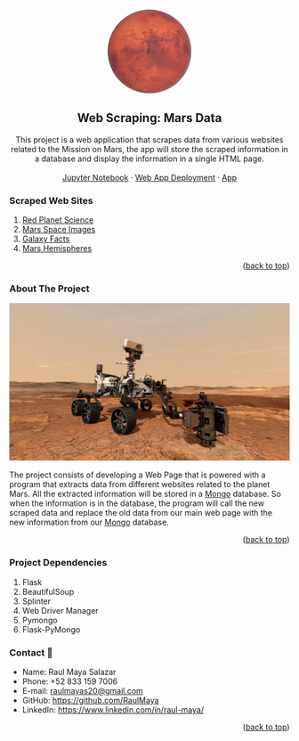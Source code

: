 <!-- PROJECT LOGO -->
<br />
<div align="center">
  <a href="https://github.com/RaulMaya/Mars-Mission-Scraping">
    <img src="static/3D_Mars.png" alt="Logo" width="150" height="150">
  </a>

  <h2 align="center">Web Scraping: Mars Data</h2>

<p align="center">
This project is a web application that scrapes data from various websites related to the Mission on Mars, the app will store the scraped information in a database and display the information in a single HTML page.
    <br/>
    <br/>
    <a href="https://github.com/RaulMaya/Mars-Mission-Scraping/blob/master/mission_to_mars.ipynb">Jupyter Notebook</a>
    ·
    <a href="https://scraping-mars-info.herokuapp.com/">Web App Deployment</a>
    ·
    <a href="https://github.com/RaulMaya/Mars-Mission-Scraping/blob/master/app.py">App</a>
  </p>
</div>

<!-- ABOUT THE PROJECT -->
### Scraped Web Sites

1. <a href="https://redplanetscience.com">Red Planet Science</a>
2. <a href="https://spaceimages-mars.com">Mars Space Images</a>
3. <a href="https://galaxyfacts-mars.com">Galaxy Facts</a>
4. <a href="https://marshemispheres.com">Mars Hemispheres</a>


<p align="right">(<a href="#top">back to top</a>)</p>

### About The Project

![mars.jpg](images/mars.jpg)

The project consists of developing a Web Page that is powered with a program that extracts data from different websites related to the planet Mars. All the extracted information will be stored in a <a href="https://www.mongodb.com/">Mongo</a> database. So when the information is in the database, the program will call the new scraped data and replace the old data from our main web page with the new information from our <a href="https://www.mongodb.com/">Mongo</a> database.


<p align="right">(<a href="#top">back to top</a>)</p>


### Project Dependencies

1. Flask
2. BeautifulSoup
3. Splinter
4. Web Driver Manager
5. Pymongo
6. Flask-PyMongo



### Contact :iphone:

* Name: Raul Maya Salazar
* Phone: +52 833 159 7006
* E-mail: raulmayas20@gmail.com
* GitHub: https://github.com/RaulMaya
* LinkedIn: https://www.linkedin.com/in/raul-maya/

<p align="right">(<a href="#top">back to top</a>)</p>
